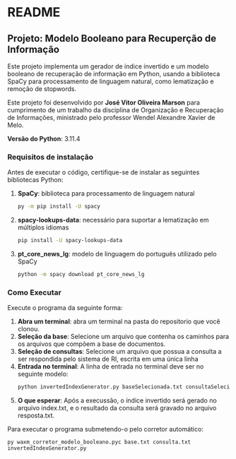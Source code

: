 # README

## Projeto: Modelo Booleano para Recuperção de Informação

Este projeto implementa um gerador de índice invertido e um modelo booleano de recuperação de informação em Python, usando a biblioteca SpaCy para processamento de linguagem natural, como lematização e remoção de stopwords.

Este projeto foi desenvolvido por **José Vitor Oliveira Marson** para cumprimento de um trabalho da disciplina de Organização e Recuperação de Informações, ministrado pelo professor Wendel Alexandre Xavier de Melo. 

**Versão do Python**: 3.11.4

### Requisitos de instalação

Antes de executar o código, certifique-se de instalar as seguintes bibliotecas Python:

1. **SpaCy**: biblioteca para processamento de linguagem natural
   ```bash
   py -m pip install -U spacy

2. **spacy-lookups-data**: necessário para suportar a lematização em múltiplos idiomas
    ```bash
    pip install -U spacy-lookups-data

3. **pt_core_news_lg**: modelo de linguagem do português utilizado pelo SpaCy

    ```bash
    python -m spacy download pt_core_news_lg

### Como Executar

Execute o programa da seguinte forma:

1. **Abra um terminal**: abra um terminal na pasta do repositorio que você clonou.
2. **Seleção da base**: Selecione um arquivo que contenha os caminhos para os arquivos que compõem a base de documentos.
3. **Seleção de consultas**: Selecione um arquivo que possua a consulta a ser respondida pelo sistema de RI, escrita em uma
única linha
4. **Entrada no terminal**: A linha de entrada no terminal deve ser no seguinte modelo: 
    ```bash
    python invertedIndexGenerator.py baseSelecionada.txt consultaSelecionada.txt
5. **O que esperar**: Após a execussão, o índice invertido será gerado no arquivo index.txt, e o resultado da consulta será gravado no arquivo resposta.txt.

Para executar o programa submetendo-o pelo corretor automático:

    py waxm_corretor_modelo_booleano.pyc base.txt consulta.txt invertedIndexGenerator.py